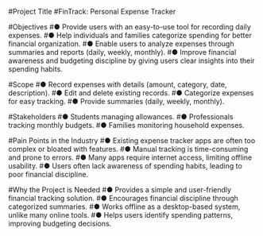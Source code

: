 #Project Title 
#FinTrack: Personal Expense Tracker


#Objectives 
#● Provide users with an easy-to-use tool for recording daily expenses.
#● Help individuals and families categorize spending for better financial organization.
#● Enable users to analyze expenses through summaries and reports (daily, weekly, monthly).
#● Improve financial awareness and budgeting discipline by giving users clear insights into their spending habits.


#Scope 
#● Record expenses with details (amount, category, date, description).
#● Edit and delete existing records.
#● Categorize expenses for easy tracking.
#● Provide summaries (daily, weekly, monthly).



#Stakeholders 
#● Students managing allowances. 
#● Professionals tracking monthly budgets. 
#● Families monitoring household expenses. 


#Pain Points in the Industry 
#● Existing expense tracker apps are often too complex or bloated with features.
#● Manual tracking is time-consuming and prone to errors.
#● Many apps require internet access, limiting offline usability.
#● Users often lack awareness of spending habits, leading to poor financial discipline.


#Why the Project is Needed 
#● Provides a simple and user-friendly financial tracking solution.
#● Encourages financial discipline through categorized summaries.
#● Works offline as a desktop-based system, unlike many online tools.
#● Helps users identify spending patterns, improving budgeting decisions.
